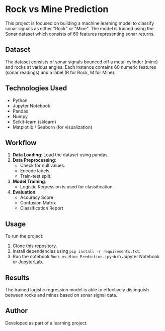# Rock vs Mine Prediction

This project is focused on building a machine learning model to classify sonar signals as either "Rock" or "Mine". The model is trained using the Sonar dataset which consists of 60 features representing sonar returns.

## Dataset

The dataset consists of sonar signals bounced off a metal cylinder (mine) and rocks at various angles. Each instance contains 60 numeric features (sonar readings) and a label (R for Rock, M for Mine).

## Technologies Used

- Python
- Jupyter Notebook
- Pandas
- Numpy
- Scikit-learn (sklearn)
- Matplotlib / Seaborn (for visualization)

## Workflow

1. **Data Loading**: Load the dataset using pandas.
2. **Data Preprocessing**:
   - Check for null values.
   - Encode labels.
   - Train-test split.
3. **Model Training**:
   - Logistic Regression is used for classification.
4. **Evaluation**:
   - Accuracy Score
   - Confusion Matrix
   - Classification Report

## Usage

To run the project:

1. Clone this repository.
2. Install dependencies using `pip install -r requirements.txt`.
3. Run the notebook `Rock_vs_Mine_Prediction.ipynb` in Jupyter Notebook or JupyterLab.

## Results

The trained logistic regression model is able to effectively distinguish between rocks and mines based on sonar signal data.

## Author

Developed as part of a learning project.

